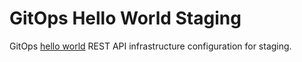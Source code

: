 # GitOps Hello World Staging

GitOps [hello world](https://github.com/crowdynews/gitops-hello-world-gcb) REST API infrastructure
configuration for staging.
